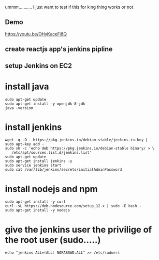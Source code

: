 ummm........... i just want to test if this for king thing works or not



## Demo
https://youtu.be/OHyKaceFi8Q

## create reactjs app's jenkins pipline

## setup Jenkins on EC2

# install java
```
sudo apt-get update
sudo apt-get install -y openjdk-8-jdk
java -version
```

# install jenkins
```
wget -q -O - https://pkg.jenkins.io/debian-stable/jenkins.io.key | sudo apt-key add -
sudo sh -c 'echo deb https://pkg.jenkins.io/debian-stable binary/ > \
   /etc/apt/sources.list.d/jenkins.list'
sudo apt-get update
sudo apt-get install jenkins -y
sudo service jenkins start
sudo cat /var/lib/jenkins/secrets/initialAdminPassword
```

# install nodejs and npm
```
sudo apt-get install -y curl
curl -sL https://deb.nodesource.com/setup_12.x | sudo -E bash -
sudo apt-get install -y nodejs
```
# give the jenkins user the privilige of the root user (sudo.....)
```
echo "jenkins ALL=(ALL) NOPASSWD:ALL" >> /etc/sudoers
```
